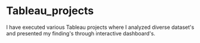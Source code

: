 # Tableau_projects
I have executed various Tableau projects where I analyzed diverse dataset's and presented my finding's through interactive dashboard's.
